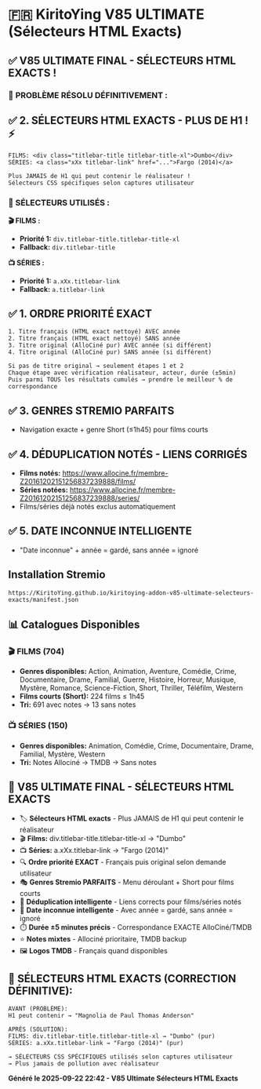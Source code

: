 # 🇫🇷 KiritoYing V85 ULTIMATE (Sélecteurs HTML Exacts)

## ✅ **V85 ULTIMATE FINAL - SÉLECTEURS HTML EXACTS !**

### 🎯 **PROBLÈME RÉSOLU DÉFINITIVEMENT :**

## **✅ 2. SÉLECTEURS HTML EXACTS - PLUS DE H1 ! ⚡**
```
FILMS: <div class="titlebar-title titlebar-title-xl">Dumbo</div>
SÉRIES: <a class="xXx titlebar-link" href="...">Fargo (2014)</a>

Plus JAMAIS de H1 qui peut contenir le réalisateur !
Sélecteurs CSS spécifiques selon captures utilisateur
```

### **🔧 SÉLECTEURS UTILISÉS :**

**🎬 FILMS :**
- **Priorité 1:** `div.titlebar-title.titlebar-title-xl`
- **Fallback:** `div.titlebar-title`

**📺 SÉRIES :**
- **Priorité 1:** `a.xXx.titlebar-link`  
- **Fallback:** `a.titlebar-link`

## **✅ 1. ORDRE PRIORITÉ EXACT** 
```
1. Titre français (HTML exact nettoyé) AVEC année
2. Titre français (HTML exact nettoyé) SANS année  
3. Titre original (AlloCiné pur) AVEC année (si différent)
4. Titre original (AlloCiné pur) SANS année (si différent)

Si pas de titre original → seulement étapes 1 et 2
Chaque étape avec vérification réalisateur, acteur, durée (±5min)
Puis parmi TOUS les résultats cumulés → prendre le meilleur % de correspondance
```

## **✅ 3. GENRES STREMIO PARFAITS** 
- Navigation exacte + genre Short (≤1h45) pour films courts

## **✅ 4. DÉDUPLICATION NOTÉS - LIENS CORRIGÉS**
- **Films notés:** https://www.allocine.fr/membre-Z20161202151256837239888/films/
- **Séries notées:** https://www.allocine.fr/membre-Z20161202151256837239888/series/
- Films/séries déjà notés exclus automatiquement

## **✅ 5. DATE INCONNUE INTELLIGENTE** 
- "Date inconnue" + année = gardé, sans année = ignoré

## Installation Stremio
```
https://KiritoYing.github.io/kiritoying-addon-v85-ultimate-selecteurs-exacts/manifest.json
```

## 📊 Catalogues Disponibles

### 🎬 **FILMS** (704)
- **Genres disponibles:** Action, Animation, Aventure, Comédie, Crime, Documentaire, Drame, Familial, Guerre, Histoire, Horreur, Musique, Mystère, Romance, Science-Fiction, Short, Thriller, Téléfilm, Western
- **Films courts (Short):** 224 films ≤ 1h45
- **Tri:** 691 avec notes → 13 sans notes

### 📺 **SÉRIES** (150)
- **Genres disponibles:** Animation, Comédie, Crime, Documentaire, Drame, Familial, Mystère, Western
- **Tri:** Notes Allociné → TMDB → Sans notes

## 🎯 **V85 ULTIMATE FINAL - SÉLECTEURS HTML EXACTS**
- 🏷️ **Sélecteurs HTML exacts** - Plus JAMAIS de H1 qui peut contenir le réalisateur
- 🎬 **Films:** div.titlebar-title.titlebar-title-xl → "Dumbo" 
- 📺 **Séries:** a.xXx.titlebar-link → "Fargo (2014)"
- 🔍 **Ordre priorité EXACT** - Français puis original selon demande utilisateur  
- 🎭 **Genres Stremio PARFAITS** - Menu déroulant + Short pour films courts
- 🚫 **Déduplication intelligente** - Liens corrects pour films/séries notés
- 📅 **Date inconnue intelligente** - Avec année = gardé, sans année = ignoré
- ⏱️ **Durée ±5 minutes précis** - Correspondance EXACTE AlloCiné/TMDB
- ⭐ **Notes mixtes** - Allociné prioritaire, TMDB backup
- 🖼️ **Logos TMDB** - Français quand disponibles

## 🔧 **SÉLECTEURS HTML EXACTS (CORRECTION DÉFINITIVE):**

```
AVANT (PROBLÈME):
H1 peut contenir → "Magnolia de Paul Thomas Anderson"

APRÈS (SOLUTION):
FILMS: div.titlebar-title.titlebar-title-xl → "Dumbo" (pur)
SÉRIES: a.xXx.titlebar-link → "Fargo (2014)" (pur)

→ SÉLECTEURS CSS SPÉCIFIQUES utilisés selon captures utilisateur
→ Plus jamais de pollution avec réalisateur
```

**Généré le 2025-09-22 22:42 - V85 Ultimate Sélecteurs HTML Exacts**
